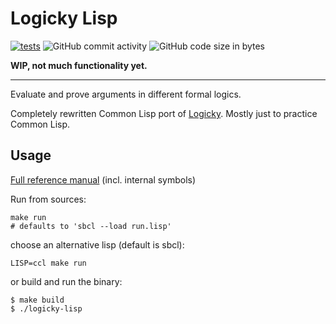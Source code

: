 # Logicky Lisp
[![tests](https://github.com/leinfink/logicky-lisp/actions/workflows/tests.yml/badge.svg?branch=main)](https://github.com/leinfink/logicky-lisp/actions/workflows/tests.yml) ![GitHub commit activity](https://img.shields.io/github/commit-activity/m/leinfink/logicky-lisp) ![GitHub code size in bytes](https://img.shields.io/github/languages/code-size/leinfink/logicky-lisp?color=%23ffa640)

**WIP, not much functionality yet.**

-----

Evaluate and prove arguments in different formal logics.

Completely rewritten Common Lisp port of [Logicky](https://github.com/leinfink/logicky).  Mostly just to practice Common Lisp.



## Usage

[Full reference manual](https://leinfink.github.io/logicky-lisp/reference/) (incl. internal symbols)

Run from sources:

    make run
    # defaults to 'sbcl --load run.lisp'

choose an alternative lisp (default is sbcl):

    LISP=ccl make run

or build and run the binary:

```
$ make build
$ ./logicky-lisp
```

